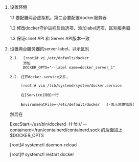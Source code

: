 1. 设置环境

      1.1 要配置两台虚拟机，第二台要配置docker服务器
      
      1.2  修改docker守护进程启动选项，添加label选项，区别服务器
      
      1.3  保证clinet API 和 Server API版本一致

2. 设置两台服务器的server label，以示区别

       2.1.  [root]# vi /etc/default/docker
             添加
             DOCKER_OPTS="--label name=docker_server_1"   
     
       2.2. 打开docker.service文件， 
 
            [root]# vim /lib/systemd/system/docker.service    
    
            在[Service]添加一行
     
            EnvironmentFile=-/etc/default/docker   (-表示忽略错误)
      
      然后在
     
     ExecStart=/usr/bin/dockerd -H fd:// --containerd=/run/containerd/containerd.sock 的后面加上 $DOCKER_OPTS
      
      [root]# systemctl daemon-reload
     
      [root]# systemctl restart docker

     
